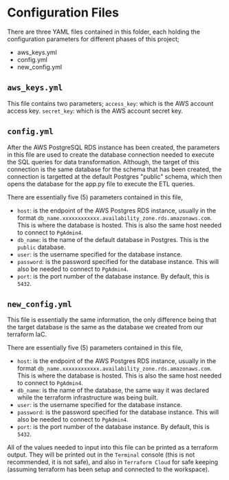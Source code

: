 # Configuration Files

There are three YAML files contained in this folder, each holding the configuration parameters for different phases of this project;

- aws_keys.yml
- config.yml
- new_config.yml


## ```aws_keys.yml```

This file contains two parameters;
```access_key```: which is the AWS account access key.
```secret_key```: which is the AWS account secret key.


## ```config.yml```

After the AWS PostgreSQL RDS instance has been created, the parameters in this file are used to create the database connection needed to execute the SQL queries for data transformation. Although, the target of this connection is the same database for the schema that has been created, the connection is targetted at the default Postgres "public" schema, which then opens the database for the app.py file to execute the ETL queries.

There are essentially five (5) parameters contained in this file,
- ```host```: is the endpoint of the AWS Postgres RDS instance, usually in the format `db_name.xxxxxxxxxxxx.availability_zone.rds.amazonaws.com`. This is where the database is hosted. This is also the same host needed to connect to `PgAdmin4`.
- ```db_name```: is the name of the default database in Postgres. This is the `public` database.
- ```user```: is the username specified for the database instance.
- ```password```: is the password specified for the database instance. This will also be needed to connect to `PgAdmin4`.
- ```port```: is the port number of the database instance. By default, this is `5432`.


## ```new_config.yml```

This file is essentially the same information, the only difference being that the target database is the same as the database we created from our terraform IaC.

There are essentially five (5) parameters contained in this file,
- ```host```: is the endpoint of the AWS Postgres RDS instance, usually in the format `db_name.xxxxxxxxxxxx.availability_zone.rds.amazonaws.com`. This is where the database is hosted. This is also the same host needed to connect to `PgAdmin4`.
- ```db_name```: is the name of the database, the same way it was declared while the terraform infrastructure was being built.
- ```user```: is the username specified for the database instance.
- ```password```: is the password specified for the database instance. This will also be needed to connect to `PgAdmin4`.
- ```port```: is the port number of the database instance. By default, this is `5432`.

All of the values needed to input into this file can be printed as a terraform output. They will be printed out in the `Terminal` console (this is not recommended, it is not safe), and also in `Terraform Cloud` for safe keeping (assuming terraform has been setup and connected to the workspace).